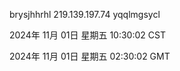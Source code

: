 brysjhhrhl 219.139.197.74 yqqlmgsycl

2024年 11月 01日 星期五 10:30:02 CST

2024年 11月 01日 星期五 02:30:02 GMT
